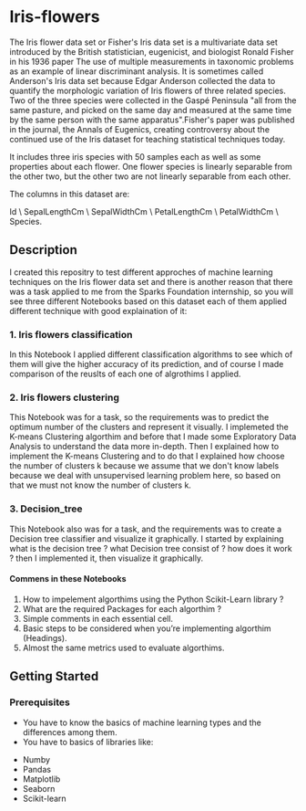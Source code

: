 # Iris-flowers

The Iris flower data set or Fisher's Iris data set is a multivariate data set introduced by the British statistician, eugenicist, and biologist Ronald Fisher in his 1936 paper The use of multiple measurements in taxonomic problems as an example of linear discriminant analysis. It is sometimes called Anderson's Iris data set because Edgar Anderson collected the data to quantify the morphologic variation of Iris flowers of three related species. Two of the three species were collected in the Gaspé Peninsula "all from the same pasture, and picked on the same day and measured at the same time by the same person with the same apparatus".Fisher's paper was published in the journal, the Annals of Eugenics, creating controversy about the continued use of the Iris dataset for teaching statistical techniques today.

It includes three iris species with 50 samples each as well as some properties about each flower. One flower species is linearly separable from the other two, but the other two are not linearly separable from each other.

The columns in this dataset are:

Id \ SepalLengthCm \ SepalWidthCm \ PetalLengthCm \ PetalWidthCm \ Species.

## Description

I created this repositry to test different approches of machine learning techniques on the Iris flower data set and there is another reason that there was a task applied to me from the Sparks Foundation internship, so you will see three different Notebooks based on this dataset each of them applied different technique with good explaination of it:
### 1. Iris flowers classification

In this Notebook I applied different classification algorithms to see which of them will give the higher accuracy of its prediction, and of course I made comparison of the reuslts of each one of algrothims I applied.

### 2. Iris flowers clustering

This Notebook was for a task, so the requirements was to predict the optimum number of the clusters and represent it visually. I implemeted the K-means Clustering algorthim and before that I made some Exploratory Data Analysis to understand the data more in-depth. Then I explained how to implement the K-means Clustering and to do that I explained how choose the number of clusters k because we assume that we don't know labels because we deal with unsupervised learning problem here, so based on that we must not know the number of clusters k.

### 3. Decision_tree

This Notebook also was for a task, and the requirements was to create a Decision tree classifier and visualize it graphically. I started by explaining what is the decision tree ? what Decision tree consist of ? how does it work ? then I implemented it, then visualize it graphically.

#### Commens in these Notebooks

1. How to impelement algorthims using the Python Scikit-Learn library ?
2. What are the required Packages for each algorthim ?
3. Simple comments in each essential cell.
4. Basic steps to be considered when you’re implementing algorthim (Headings).
5. Almost the same metrics used to evaluate algorthims.

## Getting Started

### Prerequisites

* You have to know the basics of machine learning types and the differences among them.
* You have to basics of libraries like:
- Numby 
- Pandas
- Matplotlib
- Seaborn
- Scikit-learn
